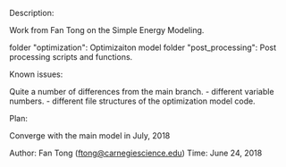 Description:

Work from Fan Tong on the Simple Energy Modeling.

folder "optimization": Optimizaiton model
folder "post_processing": Post processing scripts and functions.

Known issues:

Quite a number of differences from the main branch.
	- different variable numbers.
	- different file structures of the optimization model code.

Plan:

Converge with the main model in July, 2018

Author: Fan Tong (ftong@carnegiescience.edu)
Time: June 24, 2018
